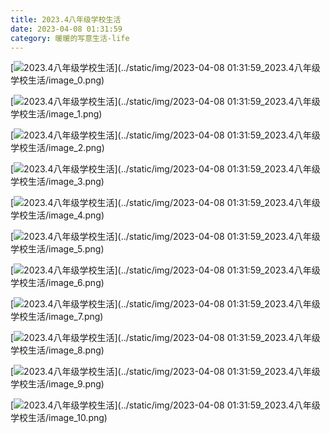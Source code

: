 ```yaml
---
title: 2023.4八年级学校生活
date: 2023-04-08 01:31:59
category: 暖暖的写意生活-life
---
```



  

  

  

[![2023.4八年级学校生活](//simg.sinajs.cn/blog7style/images/common/sg_trans.gif "2023.4八年级学校生活")](../static/img/2023-04-08 01:31:59_2023.4八年级学校生活/image_0.png)  

  

[![2023.4八年级学校生活](//simg.sinajs.cn/blog7style/images/common/sg_trans.gif "2023.4八年级学校生活")](../static/img/2023-04-08 01:31:59_2023.4八年级学校生活/image_1.png)  

  

[![2023.4八年级学校生活](//simg.sinajs.cn/blog7style/images/common/sg_trans.gif "2023.4八年级学校生活")](../static/img/2023-04-08 01:31:59_2023.4八年级学校生活/image_2.png)  

  

  

  

  

[![2023.4八年级学校生活](//simg.sinajs.cn/blog7style/images/common/sg_trans.gif "2023.4八年级学校生活")](../static/img/2023-04-08 01:31:59_2023.4八年级学校生活/image_3.png)  

  

[![2023.4八年级学校生活](//simg.sinajs.cn/blog7style/images/common/sg_trans.gif "2023.4八年级学校生活")](../static/img/2023-04-08 01:31:59_2023.4八年级学校生活/image_4.png)  

  

[![2023.4八年级学校生活](//simg.sinajs.cn/blog7style/images/common/sg_trans.gif "2023.4八年级学校生活")](../static/img/2023-04-08 01:31:59_2023.4八年级学校生活/image_5.png)  

  

[![2023.4八年级学校生活](//simg.sinajs.cn/blog7style/images/common/sg_trans.gif "2023.4八年级学校生活")](../static/img/2023-04-08 01:31:59_2023.4八年级学校生活/image_6.png)  

  

[![2023.4八年级学校生活](//simg.sinajs.cn/blog7style/images/common/sg_trans.gif "2023.4八年级学校生活")](../static/img/2023-04-08 01:31:59_2023.4八年级学校生活/image_7.png)  

  

  

[![2023.4八年级学校生活](//simg.sinajs.cn/blog7style/images/common/sg_trans.gif "2023.4八年级学校生活")](../static/img/2023-04-08 01:31:59_2023.4八年级学校生活/image_8.png)  

  

  

  

  

[![2023.4八年级学校生活](//simg.sinajs.cn/blog7style/images/common/sg_trans.gif "2023.4八年级学校生活")](../static/img/2023-04-08 01:31:59_2023.4八年级学校生活/image_9.png)  

  

[![2023.4八年级学校生活](//simg.sinajs.cn/blog7style/images/common/sg_trans.gif "2023.4八年级学校生活")](../static/img/2023-04-08 01:31:59_2023.4八年级学校生活/image_10.png)  

  

